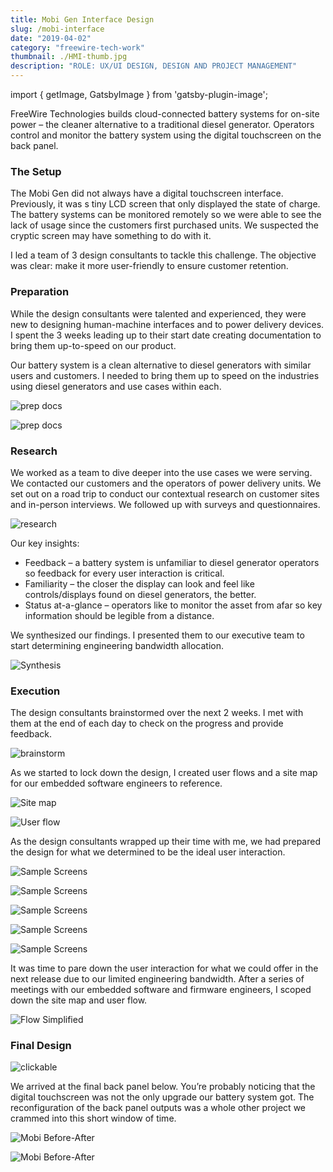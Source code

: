 ```yaml
---
title: Mobi Gen Interface Design
slug: /mobi-interface
date: "2019-04-02"
category: "freewire-tech-work"
thumbnail: ./HMI-thumb.jpg
description: "ROLE: UX/UI DESIGN, DESIGN AND PROJECT MANAGEMENT"
---
```


import { getImage, GatsbyImage } from 'gatsby-plugin-image';

FreeWire Technologies builds cloud-connected battery systems for on-site power – the cleaner alternative to a traditional diesel generator. Operators control and monitor the battery system using the digital touchscreen on the back panel.

### The Setup

The Mobi Gen did not always have a digital touchscreen interface. Previously, it was s tiny LCD screen that only displayed the state of charge. The battery systems can be monitored remotely so we were able to see the lack of usage since the customers first purchased units. We suspected the cryptic screen may have something to do with it.

I led a team of 3 design consultants to tackle this challenge. The objective was clear: make it more user-friendly to ensure customer retention.

### Preparation

While the design consultants were talented and experienced, they were new to designing human-machine interfaces and to power delivery devices. I spent the 3 weeks leading up to their start date creating documentation to bring them up-to-speed on our product.

Our battery system is a clean alternative to diesel generators with similar users and customers. I needed to bring them up to speed on the industries using diesel generators and use cases within each.

<div className="kg-card kg-image-card kg-width-full">

![prep docs](./gen-general-info.jpg)

</div>

<div className="kg-card kg-image-card kg-width-wide">

![prep docs](./generator-use-cases.jpg)

</div>

### Research

We worked as a team to dive deeper into the use cases we were serving. We contacted our customers and the operators of power delivery units. We set out on a road trip to conduct our contextual research on customer sites and in-person interviews. We followed up with surveys and questionnaires.

<div className="kg-card kg-image-card kg-width-med">

![research](./interviews.jpg)

</div>

Our key insights:

- Feedback – a battery system is unfamiliar to diesel generator operators so feedback for every user interaction is critical.
- Familiarity – the closer the display can look and feel like controls/displays found on diesel generators, the better.
- Status at-a-glance – operators like to monitor the asset from afar so key information should be legible from a distance.

We synthesized our findings. I presented them to our executive team to start determining engineering bandwidth allocation.

<div className="kg-card kg-image-card kg-width-wide">

![Synthesis](./exec_presentation.jpg)

</div>

### Execution

The design consultants brainstormed over the next 2 weeks. I met with them at the end of each day to check on the progress and provide feedback.

<div className="kg-card kg-image-card kg-width-full">

![brainstorm](./MobiGen_whiteboard.jpg)

</div>

As we started to lock down the design, I created user flows and a site map for our embedded software engineers to reference.

<div className="kg-card kg-image-card kg-width-wide">

![Site map](./SerenaXu_siteMap.jpg)

</div>

<div className="kg-card kg-image-card kg-width-wide">

![User flow](./SerenaXu_flowChart.jpg)

</div>

As the design consultants wrapped up their time with me, we had prepared the design for what we determined to be the ideal user interaction.

<div className="kg-card kg-image-card kg-width-full kg-desktop">

![Sample Screens](./final_design_1.jpg)

</div>

<div className="kg-card kg-image-card kg-width-full kg-desktop">

![Sample Screens](./final_design_2.jpg)

</div>

<div className="kg-card kg-image-card kg-width-full kg-mobile">

![Sample Screens](./final_design_mobile_1.jpg)

</div>

<div className="kg-card kg-image-card kg-width-full kg-mobile">

![Sample Screens](./final_design_mobile_2.jpg)

</div>

<div className="kg-card kg-image-card kg-width-full kg-mobile">

![Sample Screens](./final_design_mobile_3.jpg)

</div>

It was time to pare down the user interaction for what we could offer in the next release due to our limited engineering bandwidth. After a series of meetings with our embedded software and firmware engineers, I scoped down the site map and user flow.

<div className="kg-card kg-image-card kg-width-wide">

![Flow Simplified](./flow-simplified.jpg)

</div>

### Final Design

<div className="kg-card kg-image-card kg-width-xs">

![clickable](/images/Mobi-clickable.gif)

</div>

We arrived at the final back panel below. You’re probably noticing that the digital touchscreen was not the only upgrade our battery system got. The reconfiguration of the back panel outputs was a whole other project we crammed into this short window of time.

<div className="kg-card kg-image-card kg-width-wide kg-desktop">

![Mobi Before-After](./mobi_before-after.jpg)

</div>

<div className="kg-card kg-image-card kg-width-wide kg-mobile">

![Mobi Before-After](./before-after-mobile.jpg)

</div>
